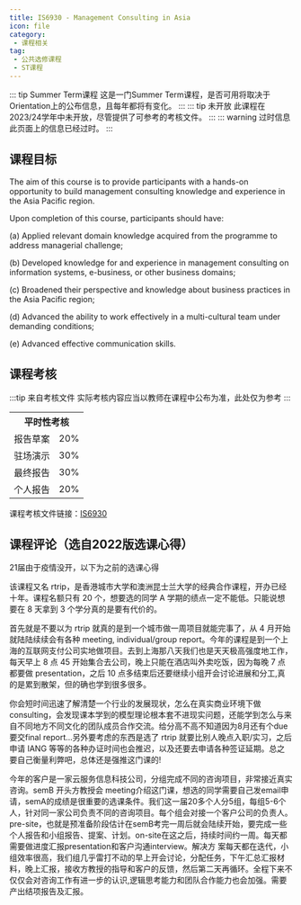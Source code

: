 ```yaml
---
title: IS6930 - Management Consulting in Asia
icon: file
category:
 - 课程相关
tag:
 - 公共选修课程
 - ST课程
---
```


::: tip Summer Term课程
这是一门Summer Term课程，是否可用将取决于Orientation上的公布信息，且每年都将有变化。
:::
::: tip 未开放
此课程在2023/24学年中未开放，尽管提供了可参考的考核文件。
:::
::: warning 过时信息
此页面上的信息已经过时。
:::

## 课程目标

The aim of this course is to provide participants with a hands-on opportunity to build management consulting knowledge and experience in the Asia Pacific region.

Upon completion of this course, participants should have:

(a) Applied relevant domain knowledge acquired from the programme to address managerial challenge;

(b) Developed knowledge for and experience in management consulting on information systems, e-business, or other business domains;

(c) Broadened their perspective and knowledge about business practices in the Asia Pacific region;

(d) Advanced the ability to work effectively in a multi-cultural team under demanding conditions;

(e) Advanced effective communication skills.

## 课程考核

:::tip 来自考核文件
实际考核内容应当以教师在课程中公布为准，此处仅为参考
:::

<table>
    <tr>
        <th colspan=2>
            平时性考核
        </th>
    </tr>
    <tr>
        <td>
            报告草案
        </td>
        <td>
            20%
        </td>
    </tr>
    <tr>
        <td>
            驻场演示
        </td>
        <td>
            30%
        </td>
    </tr>
    <tr>
        <td>
            最终报告
        </td>
        <td>
            30%
        </td>
    </tr>
    <tr>
        <td>
            个人报告
        </td>
        <td>
            20%
        </td>
    </tr>
</table>

课程考核文件链接：[IS6930](https://www.cityu.edu.hk/catalogue/pg/202223/course/IS6921.pdf)

## 课程评论（选自2022版选课心得）

21届由于疫情没开，以下为之前的选课心得

该课程又名 rtrip，是香港城市大学和澳洲昆士兰大学的经典合作课程，开办已经十年。课程名额只有 20 个，想要选的同学 A 学期的绩点一定不能低。只能说想要在 8 天拿到 3 个学分真的是要有代价的。

首先就是不要以为 rtrip 就真的是到一个城市做一周项目就能完事了，从 4 月开始就陆陆续续会有各种 meeting, individual/group report。今年的课程是到一个上海的互联网支付公司实地做项目。去到上海那八天我们也是天天极高强度地工作，每天早上 8 点 45 开始集合去公司，晚上只能在酒店叫外卖吃饭，因为每晚 7 点都要做 presentation，之后 10 点多结束后还要继续小组开会讨论进展和分工,真的是累到散架，但的确也学到很多很多。

你会短时间迅速了解清楚一个行业的发展现状，怎么在真实商业环境下做 consulting，会发现课本学到的模型理论根本套不进现实问题，还能学到怎么与来自不同地方不同文化的团队成员合作交流。给分高不高不知道因为8月还有个due 要交final report...另外要考虑的东西是选了 rtrip 就要比别人晚点入职/实习，之后申请 IANG 等等的各种办证时间也会推迟，以及还要去申请各种签证延期。总之要自己衡量利弊吧，总体还是强推这门课的!

今年的客户是一家云服务信息科技公司，分组完成不同的咨询项目，非常接近真实咨询。semB 开头方教授会 meeting介绍这门课，想选的同学需要自己发email申请，semA的成绩是很重要的选课条件。我们这一届20多个人分5组，每组5-6个人，针对同一家公司负责不同的咨询项目。每个组会对接一个客户公司的负责人。pre-site，也就是预准备阶段估计在semB考完一周后就会陆续开始，要完成一些个人报告和小组报告、提案、计划。on-site在这之后，持续时间约一周。每天都需要做进度汇报presentation和客户沟通interview。解决方 案每天都在迭代，小组效率很高，我们组几乎雷打不动的早上开会讨论，分配任务，下午汇总汇报材料，晚上汇报，接收方教授的指导和客户的反馈，然后第二天再循环。全程下来不仅仅会对咨询工作有进一步的认识,逻辑思考能力和团队合作能力也会加强。需要产出结项报告及汇报。
